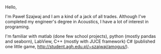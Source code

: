 Hello,

I'm Paweł Szajwaj and I am a kind of a jack of all trades. Although I've completed my engineer's degree in Acoustics, I have a lot of interest in programing. 

I'm familiar with 
matlab (done few school projects), 
python (mostly pandas and seaborn), 
LabView, 
C++ (mostly with JUCE framework) 
C# (published one little game, http://student.agh.edu.pl/~szajwaj/amogus/).

<!---
pawelszajwaj/pawelszajwaj is a ✨ special ✨ repository because its `README.md` (this file) appears on your GitHub profile.
You can click the Preview link to take a look at your changes.
--->
